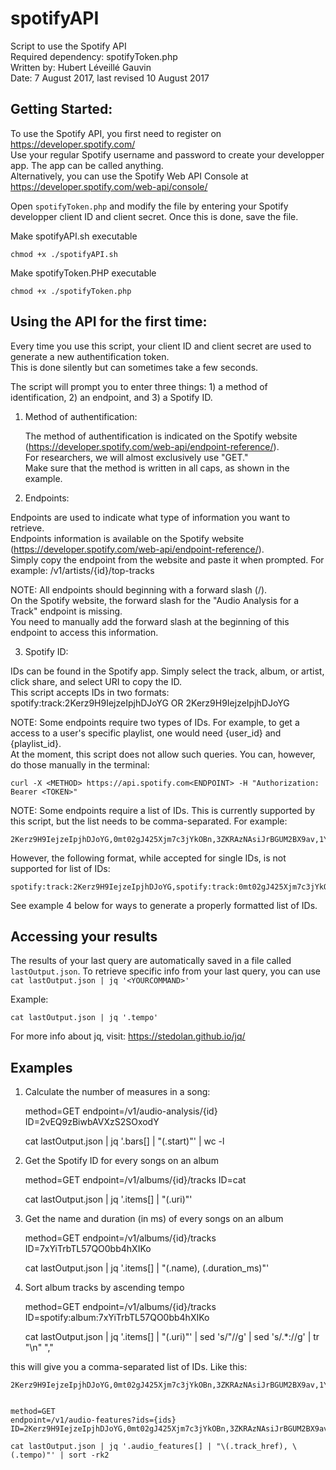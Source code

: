 # spotifyAPI
Script to use the Spotify API  
Required dependency: spotifyToken.php  
Written by: Hubert Léveillé Gauvin  
Date: 7 August 2017, last revised 10 August 2017  
##	Getting Started:
To use the Spotify API, you first need to register on https://developer.spotify.com/  
Use your regular Spotify username and password to create your developper app. The app can be called anything.  
Alternatively, you can use the Spotify Web API Console at https://developer.spotify.com/web-api/console/   

  Open ```spotifyToken.php``` and modify the file by entering your Spotify developper client ID and client secret. Once this is done, save the file.   

Make spotifyAPI.sh executable  

	chmod +x ./spotifyAPI.sh

Make spotifyToken.PHP executable 

	chmod +x ./spotifyToken.php
	
## Using the API for the first time:
Every time you use this script, your client ID and client secret are used to generate a new authentification token.   
This is done silently but can sometimes take a few seconds.  

The script will prompt you to enter three things: 1) a method of identification, 2) an endpoint, and 3) a Spotify ID.  

1) Method of authentification:

	The method of authentification is indicated on the Spotify website (https://developer.spotify.com/web-api/endpoint-reference/).   
	For researchers, we will almost exclusively use "GET."  
	Make sure that the method is written in all caps, as shown in the example.  

2) Endpoints:

Endpoints are used to indicate what type of information you want to retrieve.  
Endpoints information is available on the Spotify website (https://developer.spotify.com/web-api/endpoint-reference/).    
Simply copy the endpoint from the website and paste it when prompted. For example: /v1/artists/{id}/top-tracks  

NOTE: All endpoints should beginning with a forward slash (/).  
On the Spotify website, the forward slash for the "Audio Analysis for a Track" endpoint is missing.  
You need to manually add the forward slash at the beginning of this endpoint to access this information.  

3) Spotify ID:  

IDs can be found in the Spotify app. Simply select the track, album, or artist, click share, and select URI to copy the ID.  
This script accepts IDs in two formats: spotify:track:2Kerz9H9IejzeIpjhDJoYG OR 2Kerz9H9IejzeIpjhDJoYG  

NOTE: Some endpoints require two types of IDs. For example, to get a access to a user's specific playlist, one would need {user_id} and {playlist_id}.  
At the moment, this script does not allow such queries. You can, however, do those manually in the terminal:  

	curl -X <METHOD> https://api.spotify.com<ENDPOINT> -H "Authorization: Bearer <TOKEN>"

NOTE: Some endpoints require a list of IDs. This is currently supported by this script, but the list needs to be comma-separated. For example:   

	2Kerz9H9IejzeIpjhDJoYG,0mt02gJ425Xjm7c3jYkOBn,3ZKRAzNAsiJrBGUM2BX9av,1Ym6aMuT5bliaZMC67AmPp,6eygbzyL6hY8jFQTARDuo9,5QqyRUZeBE04yJxsD1OC0I,03hqMhmCZiNKMSPmVabPLP,269xqcgGTN9PlivhUkOLhX,5UPHeuDP0AnG830Yf3bJJD,7nns9KjsadA1Cx7as2eGNG,0dssTLrqY79Klk6jx2RXCj,3O7p9Itz8PXUoAjD2vmuM6,6VZwnDUMkAZs36g6v9MVQX,7lSdUlVf8k6kxklKkskb1m,3fx5ozORvvTGnSnOhUqrgj,761QvVHTibYjEi2r6A4g4Q

However, the following format, while accepted for single IDs, is not supported for list of IDs:  

	spotify:track:2Kerz9H9IejzeIpjhDJoYG,spotify:track:0mt02gJ425Xjm7c3jYkOBn,spotify:track:3ZKRAzNAsiJrBGUM2BX9av,spotify:track:1Ym6aMuT5bliaZMC67AmPp,spotify:track:6eygbzyL6hY8jFQTARDuo9,spotify:track:5QqyRUZeBE04yJxsD1OC0I,spotify:track:03hqMhmCZiNKMSPmVabPLP,spotify:track:269xqcgGTN9PlivhUkOLhX,spotify:track:5UPHeuDP0AnG830Yf3bJJD,spotify:track:7nns9KjsadA1Cx7as2eGNG,spotify:track:0dssTLrqY79Klk6jx2RXCj,spotify:track:3O7p9Itz8PXUoAjD2vmuM6,spotify:track:6VZwnDUMkAZs36g6v9MVQX,spotify:track:7lSdUlVf8k6kxklKkskb1m,spotify:track:3fx5ozORvvTGnSnOhUqrgj,spotify:track:761QvVHTibYjEi2r6A4g4Q

See example 4 below for ways to generate a properly formatted list of IDs. 

## Accessing your results
The results of your last query are automatically saved in a file called ```lastOutput.json```.
To retrieve specific info from your last query, you can use ```cat lastOutput.json | jq '<YOURCOMMAND>' ```

Example: 

	cat lastOutput.json | jq '.tempo'

For more info about jq, visit: https://stedolan.github.io/jq/

## Examples
1) Calculate the number of measures in a song: 

	method=GET
	endpoint=/v1/audio-analysis/{id} 
	ID=2vEQ9zBiwbAVXzS2SOxodY

	cat lastOutput.json | jq '.bars[] | "\(.start)"' | wc -l

2) Get the Spotify ID for every songs on an album

	method=GET
	endpoint=/v1/albums/{id}/tracks
	ID=cat

	cat lastOutput.json | jq '.items[] | "\(.uri)"'

3) Get the name and duration (in ms) of every songs on an album

	method=GET
	endpoint=/v1/albums/{id}/tracks
	ID=7xYiTrbTL57QO0bb4hXIKo

	cat lastOutput.json | jq '.items[] | "\(.name), \(.duration_ms)"' 

4) Sort album tracks by ascending tempo

	method=GET
	endpoint=/v1/albums/{id}/tracks
	ID=spotify:album:7xYiTrbTL57QO0bb4hXIKo

	cat lastOutput.json | jq '.items[] | "\(.uri)"' | sed 's/\"//g' | sed 's/.*://g' | tr "\n" "," 
	
this will give you a comma-separated list of IDs. Like this:

	2Kerz9H9IejzeIpjhDJoYG,0mt02gJ425Xjm7c3jYkOBn,3ZKRAzNAsiJrBGUM2BX9av,1Ym6aMuT5bliaZMC67AmPp,6eygbzyL6hY8jFQTARDuo9,5QqyRUZeBE04yJxsD1OC0I,03hqMhmCZiNKMSPmVabPLP,269xqcgGTN9PlivhUkOLhX,5UPHeuDP0AnG830Yf3bJJD,7nns9KjsadA1Cx7as2eGNG,0dssTLrqY79Klk6jx2RXCj,3O7p9Itz8PXUoAjD2vmuM6,6VZwnDUMkAZs36g6v9MVQX,7lSdUlVf8k6kxklKkskb1m,3fx5ozORvvTGnSnOhUqrgj,761QvVHTibYjEi2r6A4g4Q


	method=GET
	endpoint=/v1/audio-features?ids={ids}
	ID=2Kerz9H9IejzeIpjhDJoYG,0mt02gJ425Xjm7c3jYkOBn,3ZKRAzNAsiJrBGUM2BX9av,1Ym6aMuT5bliaZMC67AmPp,6eygbzyL6hY8jFQTARDuo9,5QqyRUZeBE04yJxsD1OC0I,03hqMhmCZiNKMSPmVabPLP,269xqcgGTN9PlivhUkOLhX,5UPHeuDP0AnG830Yf3bJJD,7nns9KjsadA1Cx7as2eGNG,0dssTLrqY79Klk6jx2RXCj,3O7p9Itz8PXUoAjD2vmuM6,6VZwnDUMkAZs36g6v9MVQX,7lSdUlVf8k6kxklKkskb1m,3fx5ozORvvTGnSnOhUqrgj,761QvVHTibYjEi2r6A4g4Q

	cat lastOutput.json | jq '.audio_features[] | "\(.track_href), \(.tempo)"' | sort -rk2 
